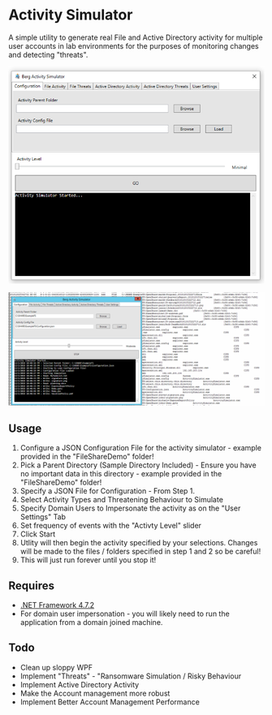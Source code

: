 Activity Simulator
==================
A simple utility to generate real File and Active Directory activity for multiple user accounts in lab environments for the purposes of monitoring changes and detecting "threats".

![](./img/intro.png)

![](./img/simulatordemo.gif)


## Usage
1. Configure a JSON Configuration File for the activity simulator - example provided in the "FileShareDemo" folder!
1. Pick a Parent Directory (Sample Directory Included) - Ensure you have no important data in this directory - example provided in the "FileShareDemo" folder!
2. Specify a JSON File for Configuration - From Step 1.
3. Select Activity Types and Threatening Behaviour to Simulate
4. Specify Domain Users to Impersonate the activity as on the "User Settings" Tab
5. Set frequency of events with the "Activty Level" slider
5. Click Start
6. Utlity will then begin the activity specified by your selections. Changes will be made to the files / folders specified in step 1 and 2 so be careful!
7. This will just run forever until you stop it!

## Requires
+ [.NET Framework 4.7.2](https://dotnet.microsoft.com/download/thank-you/net472-offline)
+ For domain user impersonation - you will likely need to run the application from a domain joined machine.

## Todo 
+ Clean up sloppy WPF
+ Implement "Threats" - "Ransomware Simulation / Risky Behaviour
+ Implement Active Directory Activity
+ Make the Account management more robust
+ Implement Better Account Management Performance



